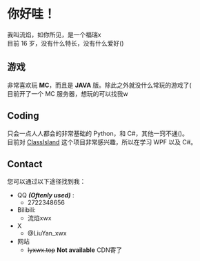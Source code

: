# 你好哇！
我叫流焰，如你所见，是一个福瑞x  
目前 16 岁，没有什么特长，没有什么爱好()  
## 游戏
非常喜欢玩 **MC**，而且是 **JAVA** 版。除此之外就没什么常玩的游戏了(  
目前开了一个 MC 服务器，想玩的可以找我w
## Coding
只会一点人人都会的非常基础的 Python，和 C#，其他一窍不通()。  
目前对 [ClassIsland](https://github.com/ClassIsland/ClassIsland) 这个项目非常感兴趣，所以在学习 WPF 以及 C#。
## Contact
您可以通过以下途径找到我：  
- QQ ***(Oftenly used)*** :
  - 2722348656
- Bilibili:
  - 流焰xwx
- X
  - @LiuYan_xwx
- 网站
  - ~~lyxwx.top~~ **Not available** CDN寄了